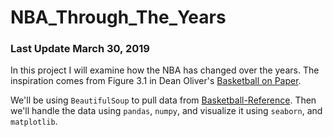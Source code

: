 # NBA_Through_The_Years
### Last Update March 30, 2019

In this project I will examine how the NBA has changed over the years. The inspiration comes from Figure 3.1 in Dean Oliver's <u>Basketball on Paper</u>.

We'll be using `BeautifulSoup` to pull data from <a href = "https://www.basketball-reference.com/">Basketball-Reference</a>. Then we'll handle the data using `pandas`, `numpy`, and visualize it using `seaborn`, and `matplotlib`.
